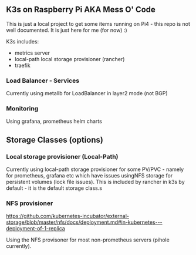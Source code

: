 ## K3s on Raspberry Pi AKA Mess O' Code
This is just a local project to get some items running on Pi4 - this repo is not well documented.  It is just here for me (for now) :)

K3s includes:
- metrics server
- local-path local storage provisioner (rancher)
- traefik


### Load Balancer - Services
Currently using metallb for LoadBalancer in layer2 mode (not BGP)


### Monitoring
Using grafana, prometheus helm charts

## Storage Classes (options)

### Local storage provisioner (Local-Path)
Currently using local-path storage provisioner for some PV/PVC - namely for prometheus, grafana etc which have issues usingNFS storage for persistent volumes (lock file issues). This is included by rancher in k3s by default - it is the default storage class.s


### NFS provisioner
https://github.com/kubernetes-incubator/external-storage/blob/master/nfs/docs/deployment.md#in-kubernetes---deployment-of-1-replica

Using the NFS provisoner for most non-prometheus servers (pihole currently).
